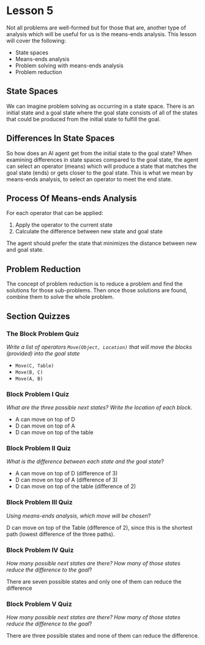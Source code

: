 # Lesson 5

Not all problems are well-formed but for those that are, another type of analysis which will be useful for us is the means-ends analysis. This lesson will cover the following:

- State spaces
- Means-ends analysis
- Problem solving with means-ends analysis
- Problem reduction

## State Spaces

We can imagine problem solving as occurring in a state space. There is an initial state and a goal state where the goal state consists of all of the states that could be produced from the initial state to fulfill the goal.

## Differences In State Spaces

So how does an AI agent get from the initial state to the goal state? When examining differences in state spaces compared to the goal state, the agent can select an operator (means) which will produce a state that matches the goal state (ends) or gets closer to the goal state. This is what we mean by means-ends analysis, to select an operator to meet the end state.

## Process Of Means-ends Analysis

For each operator that can be applied:

1. Apply the operator to the current state
2. Calculate the difference between new state and goal state

The agent should prefer the state that minimizes the distance between new and goal state.

## Problem Reduction

The concept of problem reduction is to reduce a problem and find the solutions for those sub-problems. Then once those solutions are found, combine them to solve the whole problem.

## Section Quizzes

### The Block Problem Quiz

_Write a list of operators `Move(Object, Location)` that will move the blocks (provided) into the goal state_

- `Move(C, Table)`
- `Move(B, C)`
- `Move(A, B)`

### Block Problem I Quiz

_What are the three possible next states? Write the location of each block_.

- A can move on top of D
- D can move on top of A
- D can move on top of the table

### Block Problem II Quiz

_What is the difference between each state and the goal state_?

- A can move on top of D (difference of 3)
- D can move on top of A (difference of 3)
- D can move on top of the table (difference of 2)

### Block Problem III Quiz

_Using means-ends analysis, which move will be chosen_?

D can move on top of the Table (difference of 2), since this is the shortest path (lowest difference of the three paths).

### Block Problem IV Quiz

_How many possible next states are there? How many of those states reduce the difference to the goal_?

There are seven possible states and only one of them can reduce the difference

### Block Problem V Quiz

_How many possible next states are there? How many of those states reduce the difference to the goal_?

There are three possible states and none of them can reduce the difference.
